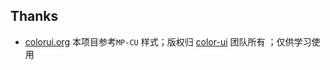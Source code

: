 ## Thanks

- [colorui.org](https://mp.colorui.org/guide/#%E8%AF%B4%E6%98%8E) 本项目参考`MP-CU` 样式；版权归 [color-ui](https://color-ui.com/) 团队所有 ；仅供学习使用